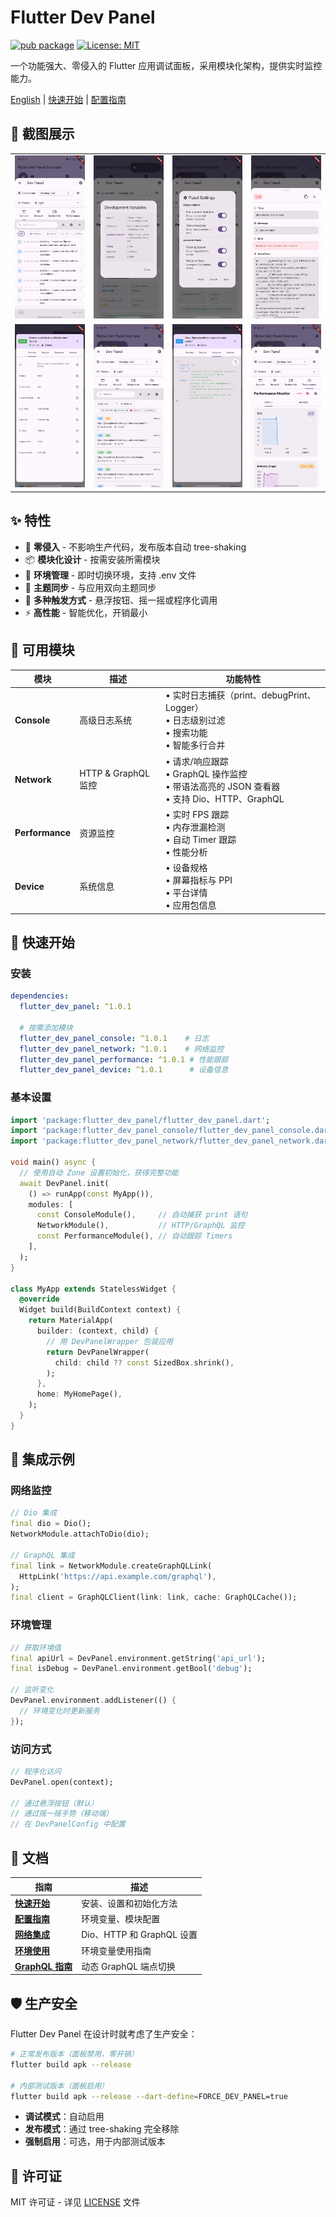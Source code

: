 # Flutter Dev Panel

[![pub package](https://img.shields.io/pub/v/flutter_dev_panel.svg)](https://pub.dev/packages/flutter_dev_panel)
[![License: MIT](https://img.shields.io/badge/License-MIT-yellow.svg)](https://opensource.org/licenses/MIT)

一个功能强大、零侵入的 Flutter 应用调试面板，采用模块化架构，提供实时监控能力。

[English](README.md) | [快速开始](docs/getting_started.md) | [配置指南](docs/configuration.md)

## 📸 截图展示

<table>
  <tr>
    <td><img src="screenshots/console-module.jpg" alt="控制台" width="200"/></td>
    <td><img src="screenshots/devpanel-environment-switch.jpg" alt="环境切换" width="200"/></td>
    <td><img src="screenshots/devpanel-setting.jpg" alt="设置" width="200"/></td>
    <td><img src="screenshots/console-module-log-detail.jpg" alt="日志详情" width="200"/></td>
  </tr>
  <tr>
    <td><img src="screenshots/network-module-overview.jpg" alt="network-module-overview" width="200"/></td>
    <td><img src="screenshots/network-module.jpg" alt="网络监控" width="200"/></td>
    <td><img src="screenshots/network-module-response.jpg" alt="响应详情" width="200"/></td>
    <td><img src="screenshots/performance-module.jpg" alt="性能监控" width="200"/></td>
  </tr>
</table>

## ✨ 特性

- 🚀 **零侵入** - 不影响生产代码，发布版本自动 tree-shaking
- 📦 **模块化设计** - 按需安装所需模块
- 🔧 **环境管理** - 即时切换环境，支持 .env 文件
- 🎨 **主题同步** - 与应用双向主题同步
- 📱 **多种触发方式** - 悬浮按钮、摇一摇或程序化调用
- ⚡ **高性能** - 智能优化，开销最小

## 🎯 可用模块

| 模块 | 描述 | 功能特性 |
|------|------|----------|
| **Console** | 高级日志系统 | • 实时日志捕获（print、debugPrint、Logger）<br>• 日志级别过滤<br>• 搜索功能<br>• 智能多行合并 |
| **Network** | HTTP & GraphQL 监控 | • 请求/响应跟踪<br>• GraphQL 操作监控<br>• 带语法高亮的 JSON 查看器<br>• 支持 Dio、HTTP、GraphQL |
| **Performance** | 资源监控 | • 实时 FPS 跟踪<br>• 内存泄漏检测<br>• 自动 Timer 跟踪<br>• 性能分析 |
| **Device** | 系统信息 | • 设备规格<br>• 屏幕指标与 PPI<br>• 平台详情<br>• 应用包信息 |

## 🚀 快速开始

### 安装

```yaml
dependencies:
  flutter_dev_panel: ^1.0.1
  
  # 按需添加模块
  flutter_dev_panel_console: ^1.0.1    # 日志
  flutter_dev_panel_network: ^1.0.1    # 网络监控
  flutter_dev_panel_performance: ^1.0.1 # 性能跟踪
  flutter_dev_panel_device: ^1.0.1      # 设备信息
```

### 基本设置

```dart
import 'package:flutter_dev_panel/flutter_dev_panel.dart';
import 'package:flutter_dev_panel_console/flutter_dev_panel_console.dart';
import 'package:flutter_dev_panel_network/flutter_dev_panel_network.dart';

void main() async {
  // 使用自动 Zone 设置初始化，获得完整功能
  await DevPanel.init(
    () => runApp(const MyApp()),
    modules: [
      const ConsoleModule(),     // 自动捕获 print 语句
      NetworkModule(),           // HTTP/GraphQL 监控
      const PerformanceModule(), // 自动跟踪 Timers
    ],
  );
}

class MyApp extends StatelessWidget {
  @override
  Widget build(BuildContext context) {
    return MaterialApp(
      builder: (context, child) {
        // 用 DevPanelWrapper 包装应用
        return DevPanelWrapper(
          child: child ?? const SizedBox.shrink(),
        );
      },
      home: MyHomePage(),
    );
  }
}
```

## 🔧 集成示例

### 网络监控

```dart
// Dio 集成
final dio = Dio();
NetworkModule.attachToDio(dio);

// GraphQL 集成
final link = NetworkModule.createGraphQLLink(
  HttpLink('https://api.example.com/graphql'),
);
final client = GraphQLClient(link: link, cache: GraphQLCache());
```

### 环境管理

```dart
// 获取环境值
final apiUrl = DevPanel.environment.getString('api_url');
final isDebug = DevPanel.environment.getBool('debug');

// 监听变化
DevPanel.environment.addListener(() {
  // 环境变化时更新服务
});
```

### 访问方式

```dart
// 程序化访问
DevPanel.open(context);

// 通过悬浮按钮（默认）
// 通过摇一摇手势（移动端）
// 在 DevPanelConfig 中配置
```

## 📖 文档

| 指南 | 描述 |
|------|------|
| **[快速开始](docs/getting_started.md)** | 安装、设置和初始化方法 |
| **[配置指南](docs/configuration.md)** | 环境变量、模块配置 |
| **[网络集成](docs/network_integration.md)** | Dio、HTTP 和 GraphQL 设置 |
| **[环境使用](docs/environment_usage.md)** | 环境变量使用指南 |
| **[GraphQL 指南](docs/graphql_environment_switching.md)** | 动态 GraphQL 端点切换 |

## 🛡️ 生产安全

Flutter Dev Panel 在设计时就考虑了生产安全：

```bash
# 正常发布版本（面板禁用，零开销）
flutter build apk --release

# 内部测试版本（面板启用）
flutter build apk --release --dart-define=FORCE_DEV_PANEL=true
```

- **调试模式**：自动启用
- **发布模式**：通过 tree-shaking 完全移除
- **强制启用**：可选，用于内部测试版本

## 📄 许可证

MIT 许可证 - 详见 [LICENSE](LICENSE) 文件